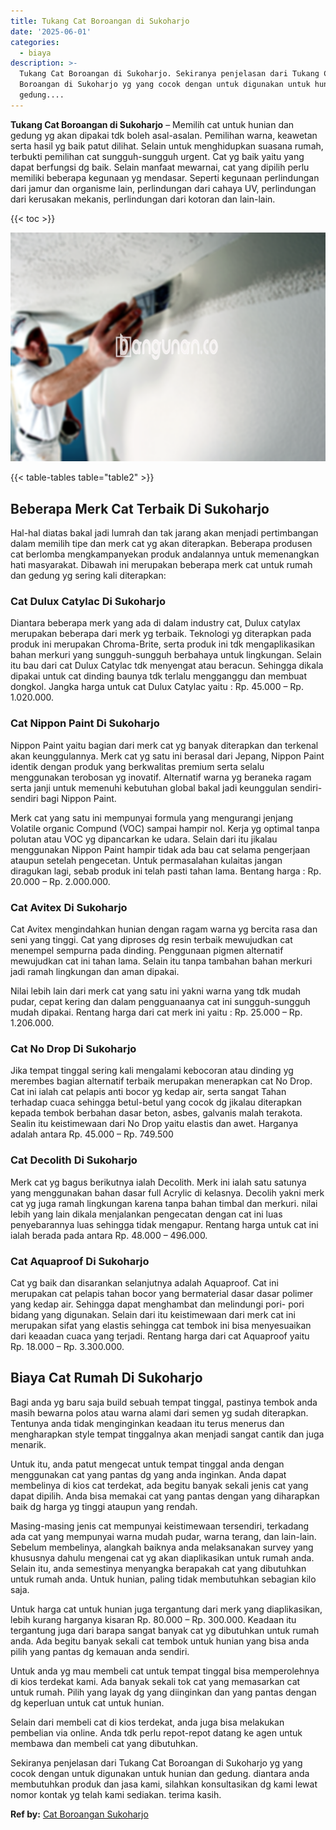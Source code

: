 ```yaml
---
title: Tukang Cat Boroangan di Sukoharjo
date: '2025-06-01'
categories:
  - biaya
description: >-
  Tukang Cat Boroangan di Sukoharjo. Sekiranya penjelasan dari Tukang Cat
  Boroangan di Sukoharjo yg yang cocok dengan untuk digunakan untuk hunian dan
  gedung....
---
```


**Tukang Cat Boroangan di Sukoharjo** – Memilih cat untuk hunian dan gedung yg akan dipakai tdk boleh asal-asalan. Pemilihan warna, keawetan serta hasil yg baik patut dilihat. Selain untuk menghidupkan suasana rumah, terbukti pemilihan cat sungguh-sungguh urgent. Cat yg baik yaitu yang dapat berfungsi dg baik. Selain manfaat mewarnai, cat yang dipilih perlu memiliki beberapa kegunaan yg mendasar. Seperti kegunaan perlindungan dari jamur dan organisme lain, perlindungan dari cahaya UV, perlindungan dari kerusakan mekanis, perlindungan dari kotoran dan lain-lain.

{{< toc >}}

![Tukang Cat Boroangan di Sukoharjo](/images/jasa-cat-murah06.png)

{{< table-tables table="table2" >}}

## Beberapa Merk Cat Terbaik Di Sukoharjo

Hal-hal diatas bakal jadi lumrah dan tak jarang akan menjadi pertimbangan dalam memilih tipe dan merk cat yg akan diterapkan. Beberapa produsen cat berlomba mengkampanyekan produk andalannya untuk memenangkan hati masyarakat. Dibawah ini merupakan beberapa merk cat untuk rumah dan gedung yg sering kali diterapkan:

### Cat Dulux Catylac Di Sukoharjo

Diantara beberapa merk yang ada di dalam industry cat, Dulux catylax merupakan beberapa dari merk yg terbaik. Teknologi yg diterapkan pada produk ini merupakan Chroma-Brite, serta produk ini tdk mengaplikasikan bahan merkuri yang sungguh-sungguh berbahaya untuk lingkungan. Selain itu bau dari cat Dulux Catylac tdk menyengat atau beracun. Sehingga dikala dipakai untuk cat dinding baunya tdk terlalu mengganggu dan membuat dongkol. Jangka harga untuk cat Dulux Catylac yaitu : Rp. 45.000 – Rp. 1.020.000.

### Cat Nippon Paint Di Sukoharjo

Nippon Paint yaitu bagian dari merk cat yg banyak diterapkan dan terkenal akan keunggulannya. Merk cat yg satu ini berasal dari Jepang, Nippon Paint identik dengan produk yang berkwalitas premium serta selalu menggunakan terobosan yg inovatif. Alternatif warna yg beraneka ragam serta janji untuk memenuhi kebutuhan global bakal jadi keunggulan sendiri-sendiri bagi Nippon Paint.

Merk cat yang satu ini mempunyai formula yang mengurangi jenjang Volatile organic Compund (VOC) sampai hampir nol. Kerja yg optimal tanpa polutan atau VOC yg dipancarkan ke udara. Selain dari itu jikalau menggunakan Nippon Paint hampir tidak ada bau cat selama pengerjaan ataupun setelah pengecetan. Untuk permasalahan kulaitas jangan diragukan lagi, sebab produk ini telah pasti tahan lama. Bentang harga : Rp. 20.000 – Rp. 2.000.000.

### Cat Avitex Di Sukoharjo

Cat Avitex mengindahkan hunian dengan ragam warna yg bercita rasa dan seni yang tinggi. Cat yang diproses dg resin terbaik mewujudkan cat menempel sempurna pada dinding. Penggunaan pigmen alternatif mewujudkan cat ini tahan lama. Selain itu tanpa tambahan bahan merkuri jadi ramah lingkungan dan aman dipakai.

Nilai lebih lain dari merk cat yang satu ini yakni warna yang tdk mudah pudar, cepat kering dan dalam pengguanaanya cat ini sungguh-sungguh mudah dipakai. Rentang harga dari cat merk ini yaitu : Rp. 25.000 – Rp. 1.206.000.

### Cat No Drop Di Sukoharjo

Jika tempat tinggal sering kali mengalami kebocoran atau dinding yg merembes bagian alternatif terbaik merupakan menerapkan cat No Drop. Cat ini ialah cat pelapis anti bocor yg kedap air, serta sangat Tahan terhadap cuaca sehingga betul-betul yang cocok dg jikalau diterapkan kepada tembok berbahan dasar beton, asbes, galvanis malah terakota. Sealin itu keistimewaan dari No Drop yaitu elastis dan awet. Harganya adalah antara Rp. 45.000 – Rp. 749.500

### Cat Decolith Di Sukoharjo

Merk cat yg bagus berikutnya ialah Decolith. Merk ini ialah satu satunya yang menggunakan bahan dasar full Acrylic di kelasnya. Decolih yakni merk cat yg juga ramah lingkungan karena tanpa bahan timbal dan merkuri. nilai lebih yang lain dikala menjalankan pengecatan dengan cat ini luas penyebarannya luas sehingga tidak mengapur. Rentang harga untuk cat ini ialah berada pada antara Rp. 48.000 – 496.000.

### Cat Aquaproof Di Sukoharjo

Cat yg baik dan disarankan selanjutnya adalah Aquaproof. Cat ini merupakan cat pelapis tahan bocor yang bermaterial dasar dasar polimer yang kedap air. Sehingga dapat menghambat dan melindungi pori- pori bidang yang digunakan. Selain dari itu keistimewaan dari merk cat ini merupakan sifat yang elastis sehingga cat tembok ini bisa menyesuaikan dari keaadan cuaca yang terjadi. Rentang harga dari cat Aquaproof yaitu Rp. 18.000 – Rp. 3.300.000.

## Biaya Cat Rumah Di Sukoharjo

Bagi anda yg baru saja build sebuah tempat tinggal, pastinya tembok anda masih bewarna polos atau warna alami dari semen yg sudah diterapkan. Tentunya anda tidak menginginkan keadaan itu terus menerus dan mengharapkan style tempat tinggalnya akan menjadi sangat cantik dan juga menarik.

Untuk itu, anda patut mengecat untuk tempat tinggal anda dengan menggunakan cat yang pantas dg yang anda inginkan. Anda dapat membelinya di kios cat terdekat, ada begitu banyak sekali jenis cat yang dapat dipilih. Anda bisa memakai cat yang pantas dengan yang diharapkan baik dg harga yg tinggi ataupun yang rendah.

Masing-masing jenis cat mempunyai keistimewaan tersendiri, terkadang ada cat yang mempunyai warna mudah pudar, warna terang, dan lain-lain. Sebelum membelinya, alangkah baiknya anda melaksanakan survey yang khususnya dahulu mengenai cat yg akan diaplikasikan untuk rumah anda. Selain itu, anda semestinya menyangka berapakah cat yang dibutuhkan untuk rumah anda. Untuk hunian, paling tidak membutuhkan sebagian kilo saja.

Untuk harga cat untuk hunian juga tergantung dari merk yang diaplikasikan, lebih kurang harganya kisaran Rp. 80.000 – Rp. 300.000. Keadaan itu tergantung juga dari barapa sangat banyak cat yg dibutuhkan untuk rumah anda. Ada begitu banyak sekali cat tembok untuk hunian yang bisa anda pilih yang pantas dg kemauan anda sendiri.

Untuk anda yg mau membeli cat untuk tempat tinggal bisa memperolehnya di kios terdekat kami. Ada banyak sekali tok cat yang memasarkan cat untuk rumah. Pilih yang layak dg yang diinginkan dan yang pantas dengan dg keperluan untuk cat untuk hunian.

Selain dari membeli cat di kios terdekat, anda juga bisa melakukan pembelian via online. Anda tdk perlu repot-repot datang ke agen untuk membawa dan membeli cat yang dibutuhkan.

Sekiranya penjelasan dari Tukang Cat Boroangan di Sukoharjo yg yang cocok dengan untuk digunakan untuk hunian dan gedung. diantara anda membutuhkan produk dan jasa kami, silahkan konsultasikan dg kami lewat nomor kontak yg telah kami sediakan. terima kasih.

**Ref by:** [Cat Boroangan Sukoharjo](https://id.wikipedia.org/wiki/Cat)
